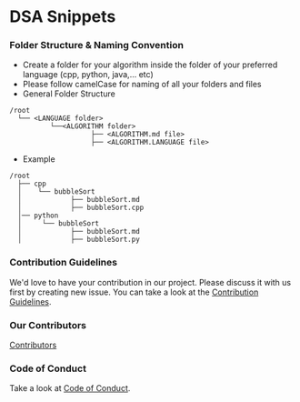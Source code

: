 # DSA Snippets

### Folder Structure & Naming Convention

- Create a folder for your algorithm inside the folder of your preferred language (cpp, python, java,... etc)
- Please follow camelCase for naming of all your folders and files
- General Folder Structure
```
/root
  └── <LANGUAGE folder>
          └──<ALGORITHM folder>
                    ├── <ALGORITHM.md file>
                    ├── <ALGORITHM.LANGUAGE file>
```
- Example
```
/root
  ├── cpp
  │    └── bubbleSort
  │            ├── bubbleSort.md
  │            ├── bubbleSort.cpp
  │── python
  │     └── bubbleSort
  │            ├── bubbleSort.md
  │            ├── bubbleSort.py
```
### Contribution Guidelines

We'd love to have your contribution in our project.
Please discuss it with us first by creating new issue.
You can take a look at the [Contribution Guidelines](CONTRIBUTING.md).

### Our Contributors

[Contributors](CONTRIBUTORS.md)

### Code of Conduct

Take a look at [Code of Conduct](CODE_OF_CONDUCT.md).
